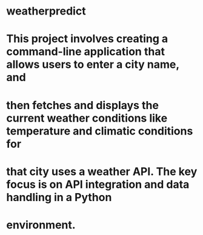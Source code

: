 # weatherpredict 
# This project involves creating a command-line application that allows users to enter a city name, and
# then fetches and displays the current weather conditions like temperature and climatic conditions for
# that city uses a weather API. The key focus is on API integration and data handling in a Python
# environment.
